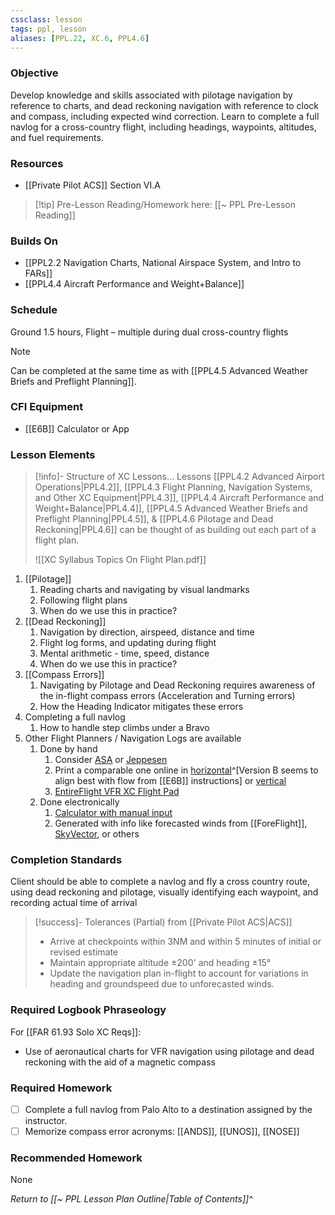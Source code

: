 ```yaml
---
cssclass: lesson
tags: ppl, lesson
aliases: [PPL.22, XC.6, PPL4.6]
---
```

### Objective
Develop knowledge and skills associated with pilotage navigation by reference to charts, and dead reckoning navigation with reference to clock and compass, including expected wind correction.  Learn to complete a full navlog for a cross-country flight, including headings, waypoints, altitudes, and fuel requirements.

### Resources
- [[Private Pilot ACS]] Section VI.A

> [!tip] Pre-Lesson Reading/Homework here: [[~ PPL Pre-Lesson Reading]]

### Builds On
- [[PPL2.2 Navigation Charts, National Airspace System, and Intro to FARs]]
- [[PPL4.4 Aircraft Performance and Weight+Balance]]

### Schedule
Ground 1.5 hours, Flight – multiple during dual cross-country flights

> [!note] 
> Can be completed at the same time as with [[PPL4.5 Advanced Weather Briefs and Preflight Planning]].

### CFI Equipment
- [[E6B]] Calculator or App

### Lesson Elements
> [!info]- Structure of XC Lessons...
> Lessons [[PPL4.2 Advanced Airport Operations|PPL4.2]], [[PPL4.3 Flight Planning, Navigation Systems, and Other XC Equipment|PPL4.3]], [[PPL4.4 Aircraft Performance and Weight+Balance|PPL4.4]], [[PPL4.5 Advanced Weather Briefs and Preflight Planning|PPL4.5]], & [[PPL4.6 Pilotage and Dead Reckoning|PPL4.6]] can be thought of as building out each part of a flight plan.
> 
> ![[XC Syllabus Topics On Flight Plan.pdf]]

1. [[Pilotage]]
	1. Reading charts and navigating by visual landmarks
	2. Following flight plans
	3. When do we use this in practice?
2. [[Dead Reckoning]]
	1. Navigation by direction, airspeed, distance and time
	2. Flight log forms, and updating during flight
	3. Mental arithmetic - time, speed, distance
	4. When do we use this in practice?
3. [[Compass Errors]]
	1. Navigating by Pilotage and Dead Reckoning requires awareness of the in-flight compass errors (Acceleration and Turning errors)
	2. How the Heading Indicator mitigates these errors
4. Completing a full navlog
	1. How to handle step climbs under a Bravo
5. Other Flight Planners / Navigation Logs are available
	1. Done by hand
		1. Consider [ASA](https://asa2fly.com/flight-planner-pad/) or [Jeppesen](https://www.amazon.com/Jeppesen-VFR-Navigation-Log-JS436183/dp/B003VSCCJ0/ref=sr_1_36?keywords=JEPPESEN&qid=1703037416&sr=8-36)
		2. Print a comparable one online in [horizontal](https://www.dauntless-soft.com/products/Freebies/VFRFlightPlanner/)^[Version B seems to align best with flow from [[E6B]] instructions] or [vertical](https://www.reddit.com/r/flying/comments/za5mbd/comment/iykckje/?utm_source=share&utm_medium=web2x&context=3)
		3. [EntireFlight VFR XC Flight Pad](https://www.entireflight.com/collections/flight-pads)
	2. Done electronically
		1. [Calculator with manual input](https://e6bx.com/navlog/)
		2. Generated with info like forecasted winds from [[ForeFlight]], [SkyVector](https://skyvector.com/), or others

### Completion Standards
Client should be able to complete a navlog and fly a cross country route, using dead reckoning and pilotage, visually identifying each waypoint, and recording actual time of arrival

> [!success]- Tolerances (Partial) from [[Private Pilot ACS|ACS]]
> - Arrive at checkpoints within 3NM and within 5 minutes of initial or revised estimate
> - Maintain appropriate altitude ±200' and heading ±15°
> - Update the navigation plan in-flight to account for variations in heading and groundspeed due to unforecasted winds.

### Required Logbook Phraseology
For [[FAR 61.93 Solo XC Reqs]]:
- Use of aeronautical charts for VFR navigation using pilotage and dead reckoning with the aid of a magnetic compass

### Required Homework
- [ ] Complete a full navlog from Palo Alto to a destination assigned by the instructor.
- [ ] Memorize compass error acronyms: [[ANDS]], [[UNOS]], [[NOSE]]

### Recommended Homework
None

*Return to [[~ PPL Lesson Plan Outline|Table of Contents]]^*